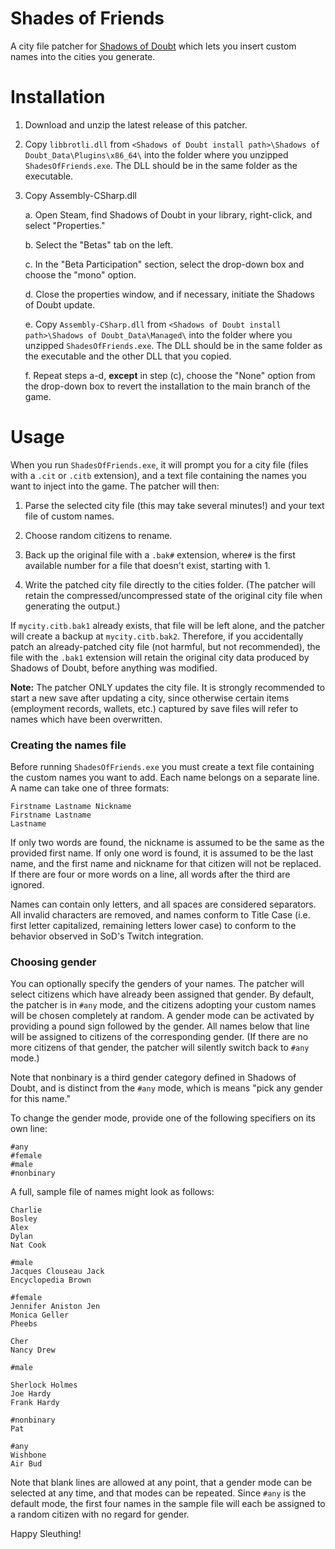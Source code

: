 # Shades of Friends

A city file patcher for [Shadows of Doubt](https://store.steampowered.com/app/986130/Shadows_of_Doubt/) which lets you insert custom names into the cities you generate.

# Installation

1. Download and unzip the latest release of this patcher.

2. Copy `libbrotli.dll` from `<Shadows of Doubt install path>\Shadows of Doubt_Data\Plugins\x86_64\` into the folder where you unzipped `ShadesOfFriends.exe`. The DLL should be in the same folder as the executable.

3. Copy Assembly-CSharp.dll

    a. Open Steam, find Shadows of Doubt in your library, right-click, and select "Properties."

    b. Select the "Betas" tab on the left.

    c. In the "Beta Participation" section, select the drop-down box and choose the "mono" option.

    d. Close the properties window, and if necessary, initiate the Shadows of Doubt update.

    e. Copy `Assembly-CSharp.dll` from `<Shadows of Doubt install path>\Shadows of Doubt_Data\Managed\` into the folder where you unzipped `ShadesOfFriends.exe`. The DLL should be in the same folder as the executable and the other DLL that you copied.

    f. Repeat steps a-d, **except** in step (c), choose the "None" option from the drop-down box to revert the installation to the main branch of the game.

# Usage

When you run `ShadesOfFriends.exe`, it will prompt you for a city file (files with a `.cit` or `.citb` extension), and a text file containing the names you want to inject into the game. The patcher will then:

1. Parse the selected city file (this may take several minutes!) and your text file of custom names.

2. Choose random citizens to rename.

3. Back up the original file with a `.bak#` extension, where`#` is the first available number for a file that doesn't exist, starting with 1.

4. Write the patched city file directly to the cities folder. (The patcher will retain the compressed/uncompressed state of the original city file when generating the output.)

If `mycity.citb.bak1` already exists, that file will be left alone, and the patcher will create a backup at `mycity.citb.bak2`. Therefore, if you accidentally patch an already-patched city file (not harmful, but not recommended), the file with the `.bak1` extension will retain the original city data produced by Shadows of Doubt, before anything was modified.

**Note:** The patcher ONLY updates the city file. It is strongly recommended to start a new save after updating a city, since otherwise certain items (employment records, wallets, etc.) captured by save files will refer to names which have been overwritten.

### Creating the names file

Before running `ShadesOfFriends.exe` you must create a text file containing the custom names you want to add. Each name belongs on a separate line. A name can take one of three formats:

```
Firstname Lastname Nickname
Firstname Lastname
Lastname
```

If only two words are found, the nickname is assumed to be the same as the provided first name. If only one word is found, it is assumed to be the last name, and the first name and nickname for that citizen will not be replaced. If there are four or more words on a line, all words after the third are ignored.

Names can contain only letters, and all spaces are considered separators. All invalid characters are removed, and names conform to Title Case (i.e. first letter capitalized, remaining letters lower case) to conform to the behavior observed in SoD's Twitch integration.

### Choosing gender

You can optionally specify the genders of your names. The patcher will select citizens which have already been assigned that gender. By default, the patcher is in `#any` mode, and the citizens adopting your custom names will be chosen completely at random. A gender mode can be activated by providing a pound sign followed by the gender. All names below that line will be assigned to citizens of the corresponding gender. (If there are no more citizens of that gender, the patcher will silently switch back to `#any` mode.)

Note that nonbinary is a third gender category defined in Shadows of Doubt, and is distinct from the `#any` mode, which is means "pick any gender for this name."

To change the gender mode, provide one of the following specifiers on its own line:

```
#any
#female
#male
#nonbinary
```

A full, sample file of names might look as follows:

```
Charlie
Bosley
Alex
Dylan
Nat Cook

#male
Jacques Clouseau Jack
Encyclopedia Brown

#female
Jennifer Aniston Jen
Monica Geller
Pheebs

Cher
Nancy Drew

#male

Sherlock Holmes
Joe Hardy
Frank Hardy

#nonbinary
Pat

#any
Wishbone
Air Bud
```

Note that blank lines are allowed at any point, that a gender mode can be selected at any time, and that modes can be repeated. Since `#any` is the default mode, the first four names in the sample file will each be assigned to a random citizen with no regard for gender.

Happy Sleuthing!
